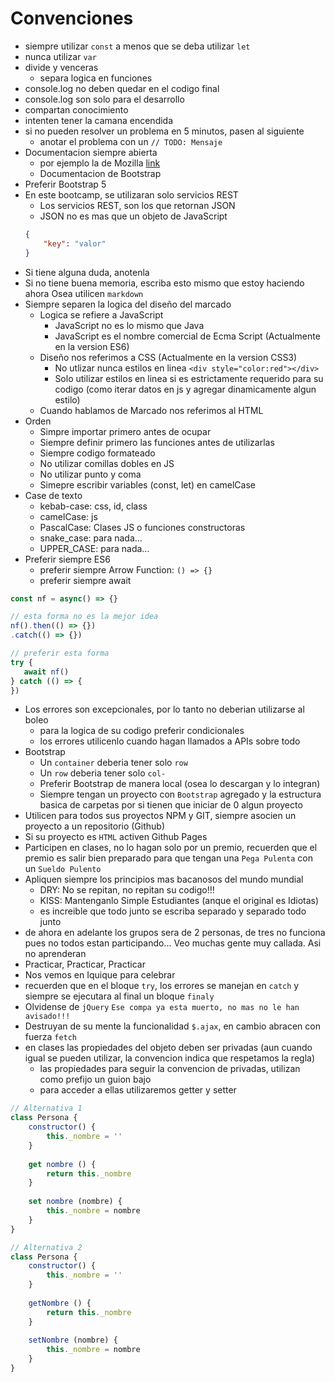 # Convenciones

- siempre utilizar `const` a menos que se deba utilizar `let`
- nunca utilizar `var`
- divide y venceras
    - separa logica en funciones
- console.log no deben quedar en el codigo final
- console.log son solo para el desarrollo
- compartan conocimiento
- intenten tener la camana encendida
- si no pueden resolver un problema en 5 minutos, pasen al siguiente
    - anotar el problema con un `// TODO: Mensaje`
- Documentacion siempre abierta
    - por ejemplo la de Mozilla [link](https://developer.mozilla.org/es/)
    - Documentacion de Bootstrap
- Preferir Bootstrap 5
- En este bootcamp, se utilizaran solo servicios REST
    - Los servicios REST, son los que retornan JSON
    - JSON no es mas que un objeto de JavaScript
    ```json
    {
        "key": "valor"
    }
    ```
- Si tiene alguna duda, anotenla
- Si no tiene buena memoria, escriba esto mismo que estoy haciendo ahora
    Osea utilicen `markdown`
- Siempre separen la logica del diseño del marcado
    - Logica se refiere a JavaScript
        - JavaScript no es lo mismo que Java
        - JavaScript es el nombre comercial de Ecma Script (Actualmente en la version ES6)
    - Diseño nos referimos a CSS (Actualmente en la version CSS3)
        - No utlizar nunca estilos en linea `<div style="color:red"></div>`
        - Solo utilizar estilos en linea si es estrictamente requerido para su codigo (como iterar datos en js y agregar dinamicamente algun estilo)
    - Cuando hablamos de Marcado nos referimos al HTML
- Orden
    - Simpre importar primero antes de ocupar
    - Siempre definir primero las funciones antes de utilizarlas
    - Siempre codigo formateado
    - No utilizar comillas dobles en JS
    - No utilizar punto y coma
    - Simepre escribir variables (const, let) en camelCase
- Case de texto
    - kebab-case: css, id, class
    - camelCase: js
    - PascalCase: Clases JS o funciones constructoras
    - snake_case: para nada...
    - UPPER_CASE: para nada...
- Preferir siempre ES6
    - preferir siempre Arrow Function: `() => {}`
    - preferir siempre await
```js
const nf = async() => {}

// esta forma no es la mejor idea
nf().then(() => {})
.catch(() => {})

// preferir esta forma
try {
   await nf()
} catch (() => {
})

```

- Los errores son excepcionales, por lo tanto no deberian utilizarse al boleo
    - para la logica de su codigo preferir condicionales
    - los errores utilicenlo cuando hagan llamados a APIs sobre todo
- Bootstrap
    - Un `container` deberia tener solo `row`
    - Un `row` deberia tener solo `col-`
    - Preferir Bootstrap de manera local (osea lo descargan y lo integran)
    - Siempre tengan un proyecto con `Bootstrap` agregado y la estructura basica de carpetas por si tienen que iniciar de 0 algun proyecto
- Utilicen para todos sus proyectos NPM y GIT, siempre asocien un proyecto a un repositorio (Github)
- Si su proyecto es `HTML` activen Github Pages
- Participen en clases, no lo hagan solo por un premio, recuerden que el premio es salir bien preparado para que tengan una `Pega Pulenta` con un `Sueldo Pulento`
- Apliquen siempre los principios mas bacanosos del mundo mundial
    - DRY: No se repitan, no repitan su codigo!!!
    - KISS: Mantenganlo Simple Estudiantes (anque el original es Idiotas)
    - es increible que todo junto se escriba separado y separado todo junto
- de ahora en adelante los grupos sera de 2 personas, de tres no funciona pues no todos estan participando... Veo muchas gente muy callada. Asi no aprenderan
- Practicar, Practicar, Practicar
- Nos vemos en Iquique para celebrar
- recuerden que en el bloque `try`, los errores se manejan en `catch` y siempre se ejecutara al final un bloque `finaly`
- Olvidense de `jQuery` `Ese compa ya esta muerto, no mas no le han avisado!!!`
- Destruyan de su mente la funcionalidad `$.ajax`, en cambio abracen con fuerza `fetch`
- en clases las propiedades del objeto deben ser privadas (aun cuando igual se pueden utilizar, la convencion indica que respetamos la regla)
    - las propiedades para seguir la convencion de privadas, utilizan como prefijo un guion bajo
    - para acceder a ellas utilizaremos getter y setter
```js
// Alternativa 1
class Persona {
    constructor() {
        this._nombre = ''
    }
    
    get nombre () {
        return this._nombre
    }
    
    set nombre (nombre) {
        this._nombre = nombre
    }
}

// Alternativa 2
class Persona {
    constructor() {
        this._nombre = ''
    }
    
    getNombre () {
        return this._nombre
    }
    
    setNombre (nombre) {
        this._nombre = nombre
    }
}
```
